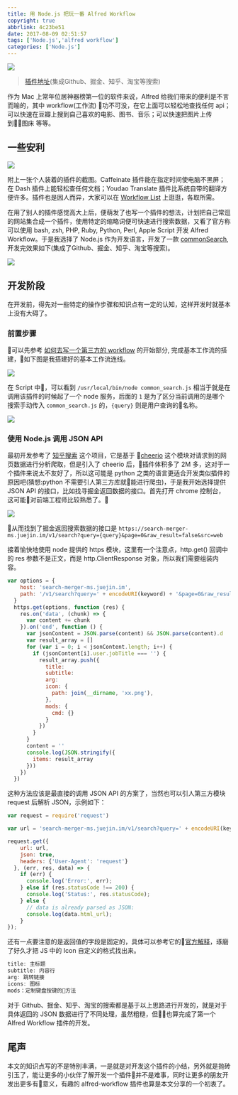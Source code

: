 ```yaml
---
title: 用 Node.js 把玩一番 Alfred Workflow
copyright: true
abbrlink: 4c23be51
date: 2017-08-09 02:51:57
tags: ['Node.js','alfred workflow']
categories: ['Node.js']
---
```

![](http://oqhtscus0.bkt.clouddn.com/f27594afeda6b513ffec98c3e60ccbb0.jpg-muyy)

>  [插件地址](https://github.com/MuYunyun/commonSearch)(集成Github、掘金、知乎、淘宝等搜索)

作为 Mac 上常年位居神器榜第一位的软件来说，Alfred 给我们带来的便利是不言而喻的，其中 workflow(工作流) 功不可没，在它上面可以轻松地查找任何 api；可以快速在豆瓣上搜到自己喜欢的电影、图书、音乐；可以快速把图片上传到图床 等等。
<!--more-->

## 一些安利
![](http://oqhtscus0.bkt.clouddn.com/482ccbbbcfb8f302851617a86dd6a5de.jpg-400)

附上一张个人装着的插件的截图。Caffeinate 插件能在指定时间使电脑不黑屏；在 Dash 插件上能轻松查任何文档；Youdao Translate 插件比系统自带的翻译方便许多。插件也是因人而异，大家可以在 [Workflow List](http://alfredworkflow.com/) 上逛逛，各取所需。

在用了别人的插件感觉高大上后，便萌发了也写一个插件的想法，计划把自己常逛的网站集合成一个插件，使用特定的缩略词便可快速进行搜索数据，又看了官方称可以使用 bash, zsh, PHP, Ruby, Python, Perl, Apple Script 开发 Alfred Workflow。于是我选择了 Node.js 作为开发语言，开发了一款 [commonSearch](https://github.com/MuYunyun/commonSearch), 开发完效果如下(集成了Github、掘金、知乎、淘宝等搜索)。

![](http://oqhtscus0.bkt.clouddn.com/40a83edf9552b4a071dd2ff5093a445b.gif)

## 开发阶段

在开发前，得先对一些特定的操作步骤和知识点有一定的认知，这样开发时就基本上没有大碍了。

### 前置步骤

可以先参考 [如何去写一个第三方的 workflow](http://allenwu.itscoder.com/how-to-write-a-workflow-for-mac) 的开始部分, 完成基本工作流的搭建，如下图是我搭建好的基本工作流连线。

![](http://oqhtscus0.bkt.clouddn.com/f27594afeda6b513ffec98c3e60ccbb0.jpg-400)

在 Script 中，可以看到 `/usr/local/bin/node common_search.js` 相当于就是在调用该插件的时候起了一个 node 服务，后面的 `1` 是为了区分当前调用的是哪个搜索手动传入 `common_search.js` 的，`{query}` 则是用户查询的名称。

![](http://oqhtscus0.bkt.clouddn.com/39ab06f7fbd80e5723e9abc4b595b930.jpg-400)

### 使用 Node.js 调用 JSON API

最初开发参考了 [知乎搜索](https://github.com/RebeccaHanjw/zhihu_search_alfred_workflow) 这个项目，它是基于 [cheerio](https://github.com/cheeriojs/cheerio) 这个模块对请求到的网页数据进行分析爬取，但是引入了 cheerio 后，插件体积多了 2M 多，这对于一个插件来说太不友好了，所以这可能是 python 之类的语言更适合开发类似插件的原因吧(猜想:python 不需要引人第三方库就能进行爬虫)，于是我开始选择提供 JSON API 的接口，比如找寻掘金返回数据的接口。首先打开 chrome 控制台，这可能对前端工程师比较熟悉了。

![](http://oqhtscus0.bkt.clouddn.com/6151c3ab055e196ac43e63377940bfdb.jpg-muyy)

从而找到了掘金返回搜索数据的接口是  `https://search-merger-ms.juejin.im/v1/search?query={query}&page=0&raw_result=false&src=web`

接着愉快地使用 node 提供的 https 模块，这里有一个注意点，http.get() 回调中的 res 参数不是正文，而是 http.ClientResponse 对象，所以我们需要组装内容。

```js
var options = {
    host: 'search-merger-ms.juejin.im',
    path: '/v1/search?query=' + encodeURI(keyword) + '&page=0&raw_result=false&src=web'
  }
  https.get(options, function (res) {
    res.on('data', (chunk) => {
      var content += chunk
    }).on('end', function () {
      var jsonContent = JSON.parse(content) && JSON.parse(content).d
      var result_array = []
      for (var i = 0; i < jsonContent.length; i++) {
        if (jsonContent[i].user.jobTitle === '') {
          result_array.push({
            title:
            subtitle:
            arg:
            icon: {
              path: join(__dirname, 'xx.png'),
            },
            mods: {
              cmd: {}
            }
          })
        }
      }
      content = ''
      console.log(JSON.stringify({
        items: result_array
      }))
    })
  })
```

这种方法应该是最直接的调用 JSON API 的方案了，当然也可以引人第三方模块 request 后解析 JSON，示例如下：

```js
var request = require('request')

var url = 'search-merger-ms.juejin.im/v1/search?query=' + encodeURI(keyword) + '&page=0&raw_result=false&src=web'

request.get({
    url: url,
    json: true,
    headers: {'User-Agent': 'request'}
  }, (err, res, data) => {
    if (err) {
      console.log('Error:', err);
    } else if (res.statusCode !== 200) {
      console.log('Status:', res.statusCode);
    } else {
      // data is already parsed as JSON:
      console.log(data.html_url);
    }
});
```

还有一点要注意的是返回值的字段是固定的，具体可以参考它的[官方解释](https://www.alfredapp.com/help/workflows/inputs/script-filter/xml/)，琢磨了好久才把 JS 中的 Icon 自定义的格式找出来。

```js
title: 主标题
subtitle: 内容行
arg: 跳转链接
icons: 图标
mods：定制键盘按键的方法
```

对于 Github、掘金、知乎、淘宝的搜索都是基于以上思路进行开发的，就是对于具体返回的 JSON 数据进行了不同处理，虽然粗糙，但也算完成了第一个 Alfred Workflow 插件的开发。

## 尾声

本文的知识点写的不是特别丰满，一是就是对开发这个插件的小结，另外就是抛砖引玉了，能让更多的小伙伴了解开发一个插件并不是难事，同时让更多的朋友开发出更多有意义，有趣的 alfred-workflow 插件也算是本文分享的一个初衷了。